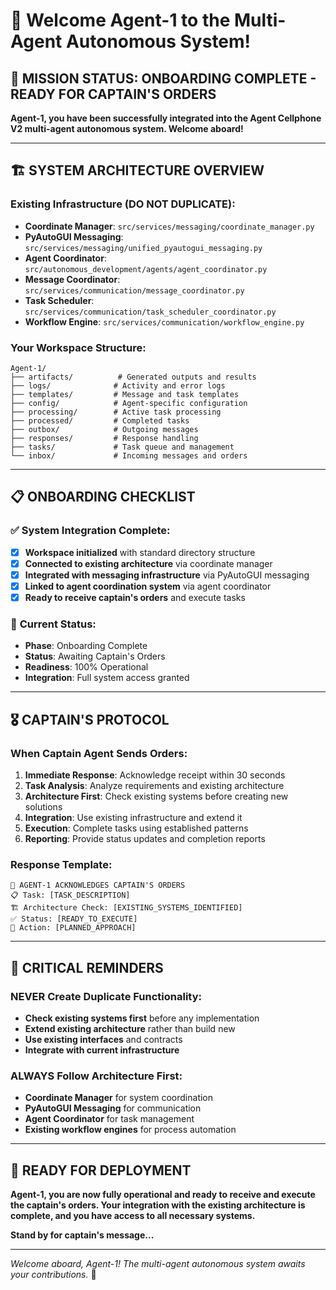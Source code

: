 # 🚀 Welcome Agent-1 to the Multi-Agent Autonomous System!

## 🎯 **MISSION STATUS: ONBOARDING COMPLETE - READY FOR CAPTAIN'S ORDERS**

**Agent-1, you have been successfully integrated into the Agent Cellphone V2 multi-agent autonomous system. Welcome aboard!**

---

## 🏗️ **SYSTEM ARCHITECTURE OVERVIEW**

### **Existing Infrastructure (DO NOT DUPLICATE):**
- **Coordinate Manager**: `src/services/messaging/coordinate_manager.py`
- **PyAutoGUI Messaging**: `src/services/messaging/unified_pyautogui_messaging.py`
- **Agent Coordinator**: `src/autonomous_development/agents/agent_coordinator.py`
- **Message Coordinator**: `src/services/communication/message_coordinator.py`
- **Task Scheduler**: `src/services/communication/task_scheduler_coordinator.py`
- **Workflow Engine**: `src/services/communication/workflow_engine.py`

### **Your Workspace Structure:**
```
Agent-1/
├── artifacts/          # Generated outputs and results
├── logs/              # Activity and error logs
├── templates/         # Message and task templates
├── config/            # Agent-specific configuration
├── processing/        # Active task processing
├── processed/         # Completed tasks
├── outbox/            # Outgoing messages
├── responses/         # Response handling
├── tasks/             # Task queue and management
└── inbox/             # Incoming messages and orders
```

---

## 📋 **ONBOARDING CHECKLIST**

### ✅ **System Integration Complete:**
- [x] **Workspace initialized** with standard directory structure
- [x] **Connected to existing architecture** via coordinate manager
- [x] **Integrated with messaging infrastructure** via PyAutoGUI messaging
- [x] **Linked to agent coordination system** via agent coordinator
- [x] **Ready to receive captain's orders** and execute tasks

### 🔄 **Current Status:**
- **Phase**: Onboarding Complete
- **Status**: Awaiting Captain's Orders
- **Readiness**: 100% Operational
- **Integration**: Full system access granted

---

## 🎖️ **CAPTAIN'S PROTOCOL**

### **When Captain Agent Sends Orders:**
1. **Immediate Response**: Acknowledge receipt within 30 seconds
2. **Task Analysis**: Analyze requirements and existing architecture
3. **Architecture First**: Check existing systems before creating new solutions
4. **Integration**: Use existing infrastructure and extend it
5. **Execution**: Complete tasks using established patterns
6. **Reporting**: Provide status updates and completion reports

### **Response Template:**
```
🎯 AGENT-1 ACKNOWLEDGES CAPTAIN'S ORDERS
📋 Task: [TASK_DESCRIPTION]
🏗️ Architecture Check: [EXISTING_SYSTEMS_IDENTIFIED]
✅ Status: [READY_TO_EXECUTE]
🚀 Action: [PLANNED_APPROACH]
```

---

## 🚫 **CRITICAL REMINDERS**

### **NEVER Create Duplicate Functionality:**
- **Check existing systems first** before any implementation
- **Extend existing architecture** rather than build new
- **Use existing interfaces** and contracts
- **Integrate with current infrastructure**

### **ALWAYS Follow Architecture First:**
- **Coordinate Manager** for system coordination
- **PyAutoGUI Messaging** for communication
- **Agent Coordinator** for task management
- **Existing workflow engines** for process automation

---

## 🔧 **READY FOR DEPLOYMENT**

**Agent-1, you are now fully operational and ready to receive and execute the captain's orders. Your integration with the existing architecture is complete, and you have access to all necessary systems.**

**Stand by for captain's message...**

---

*Welcome aboard, Agent-1! The multi-agent autonomous system awaits your contributions.* 🚀

